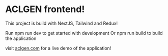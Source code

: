 # ACLGEN frontend!

This project is build with NextJS, Tailwind and Redux!

Run npm run dev to get started with development
Or npm run build to build the application


visit [aclgen.com](https://aclgen.com) for a live demo of the application!